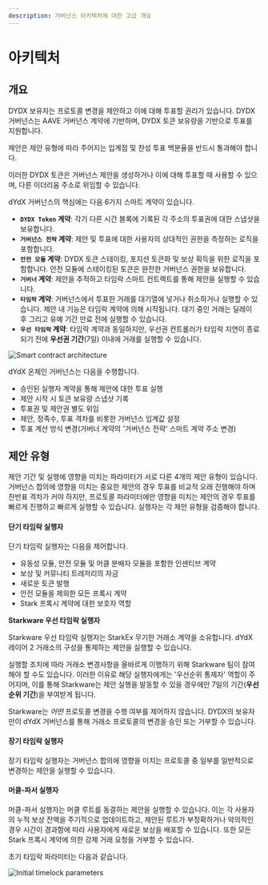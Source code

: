 ```yaml
---
description: 거버넌스 아키텍처에 대한 고급 개요
---
```


# 아키텍처

## 개요

DYDX 보유자는 프로토콜 변경을 제안하고 이에 대해 투표할 권리가 있습니다. DYDX 거버넌스는 AAVE 거버넌스 계약에 기반하며, DYDX 토큰 보유량을 기반으로 투표를 지원합니다.

제안은 제안 유형에 따라 주어지는 임계점 및 찬성 투표 백분율을 반드시 통과해야 합니다.

이러한 DYDX 토큰은 거버넌스 제안을 생성하거나 이에 대해 투표할 때 사용할 수 있으며, 다른 이더리움 주소로 위임할 수 있습니다.

dYdX 거버넌스의 핵심에는 다음 6가지 스마트 계약이 있습니다.

* **`DYDX Token` 계약**: 각기 다른 시간 블록에 기록된 각 주소의 투표권에 대한 스냅샷을 보유합니다.
* **`거버넌스 전략` 계약**: 제안 및 투표에 대한 사용자의 상대적인 권한을 측정하는 로직을 포함합니다.
* **`안전 모듈` 계약**: DYDX 토큰 스테이킹, 포지션 토큰화 및 보상 획득을 위한 로직을 포함합니다. 안전 모듈에 스테이킹된 토큰은 완전한 거버넌스 권한을 보유합니다.
* **`거버너` 계약**: 제안을 추적하고 타임락 스마트 컨트랙트를 통해 제안을 실행할 수 있습니다.
* **`타임락` 계약**: 거버넌스에서 투표한 거래를 대기열에 넣거나 취소하거나 실행할 수 있습니다. 제안 내 기능은 타임락 계약에 의해 시작됩니다. 대기 중인 거래는 딜레이 후 그리고 유예 기간 만료 전에 실행할 수 있습니다.
* **`우선 타임락` 계약**: 타임락 계약과 동일하지만, 우선권 컨트롤러가 타임락 지연이 종료되기 전에 **우선권 기간**(7일) 이내에 거래를 실행할 수 있습니다.

![Smart contract architecture](<.. /.gitbook/assets/image (49).png>)

dYdX 온체인 거버넌스는 다음을 수행합니다.

* 승인된 실행자 계약을 통해 제안에 대한 투표 실행
* 제안 시작 시 토큰 보유량 스냅샷 기록
* 투표권 및 제안권 별도 위임
* 제안, 정족수, 투표 격차를 비롯한 거버넌스 임계값 설정
* 투표 계산 방식 변경(거버너 계약의 '거버넌스 전략' 스마트 계약 주소 변경)

## 제안 유형

제안 기간 및 실행에 영향을 미치는 파라미터가 서로 다른 4개의 제안 유형이 있습니다. 거버넌스 합의에 영향을 미치는 중요한 제안의 경우 투표를 비교적 오래 진행해야 하며 찬반표 격차가 커야 하지만, 프로토콜 파라미터에만 영향을 미치는 제안의 경우 투표를 빠르게 진행하고 빠르게 실행할 수 있습니다. 실행자는 각 제안 유형을 검증해야 합니다.

#### **단기 타임락 실행자**

단기 타임락 실행자는 다음을 제어합니다.

* 유동성 모듈, 안전 모듈 및 머클 분배자 모듈을 포함한 인센티브 계약
* 보상 및 커뮤니티 트레저리의 자금
* 새로운 토큰 발행
* 안전 모듈을 제외한 모든 프록시 계약
* Stark 프록시 계약에 대한 보호자 역할

**Starkware 우선 타임락 실행자**

Starkware 우선 타임락 실행자는 StarkEx 무기한 거래소 계약을 소유합니다. dYdX 레이어 2 거래소의 구성을 통제하는 제안을 실행할 수 있습니다.

실행할 조치에 따라 거래소 변경사항을 올바르게 이행하기 위해 Starkware 팀이 참여해야 할 수도 있습니다. 이러한 이유로 해당 실행자에게는 '우선순위 통제자' 역할이 주어지며, 이를 통해 Starkware는 제안 실행을 발동할 수 있을 경우에만 7일의 기간(**우선순위 기간**)을 부여받게 됩니다.

Starkware는 _어떤_ 프로토콜 변경을 수행 여부를 제어하지 않습니다. DYDX의 보유자만이 dYdX 거버넌스를 통해 거래소 프로토콜의 변경을 승인 또는 거부할 수 있습니다.

#### **장기 타임락 실행자**

장기 타임락 실행자는 거버넌스 합의에 영향을 미치는 프로토콜 중 일부를 일반적으로 변경하는 제안을 실행할 수 있습니다.

#### **머클-파서 실행자**

머클-파서 실행자는 머클 루트를 동결하는 제안을 실행할 수 있습니다. 이는 각 사용자의 누적 보상 잔액을 주기적으로 업데이트하고, 제안된 루트가 부정확하거나 악의적인 경우 시간이 경과함에 따라 사용자에게 새로운 보상을 배포할 수 있습니다. 또한 모든 Stark 프록시 계약에 의한 강제 거래 요청을 거부할 수 있습니다.

초기 타임락 파라미터는 다음과 같습니다.

![Initial timelock parameters](<.. /.gitbook/assets/Initial Timelock Parameters.png>)

